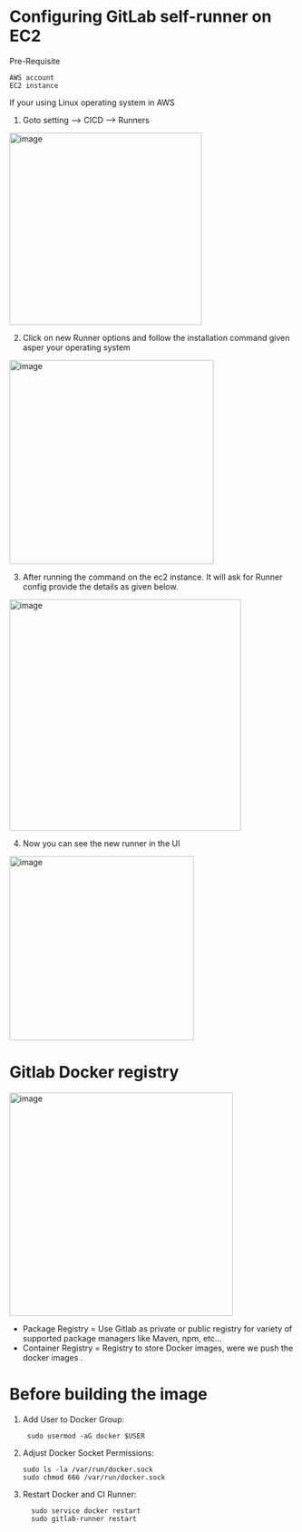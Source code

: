 # Configuring GitLab self-runner on EC2 

Pre-Requisite

	AWS account
	EC2 instance

If your using Linux operating system in AWS
1. Goto setting --> CICD --> Runners
<img width="339" alt="image" src="https://github.com/Abhi-chintu/gitlab-high-level/assets/94033251/7211e5e9-2fb1-479d-865a-7f2ecb2a0255">

2. Click on new Runner options and follow the installation command given asper your operating system
<img width="360" alt="image" src="https://github.com/Abhi-chintu/gitlab-high-level/assets/94033251/149dafba-7bd4-4b8f-a6e1-5f57d293aaa7">

3. After running the command on the ec2 instance. It will ask for Runner config provide the details as given below.
<img width="408" alt="image" src="https://github.com/Abhi-chintu/gitlab-high-level/assets/94033251/15b0499d-b23a-43d0-8910-4fda7a2c2040">

4. Now you can see the new runner in the UI
<img width="325" alt="image" src="https://github.com/Abhi-chintu/gitlab-high-level/assets/94033251/98893076-c5f0-43f8-aa4b-0541caa295cd">

# Gitlab Docker registry
<img width="394" alt="image" src="https://github.com/Abhi-chintu/gitlab-high-level/assets/94033251/a1aa87bf-aaf1-4767-86c8-dbc60d859d43">

- Package Registry = Use Gitlab as private or public registry for variety of supported package managers like Maven, npm, etc...
- Container Registry = Registry to store Docker images, were we push the docker images .

# Before building the image 
1. Add User to Docker Group:
   
		sudo usermod -aG docker $USER
3. Adjust Docker Socket Permissions:

	   sudo ls -la /var/run/docker.sock
	   sudo chmod 666 /var/run/docker.sock

4. Restart Docker and CI Runner:

		 sudo service docker restart
		 sudo gitlab-runner restart






